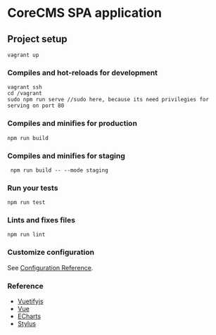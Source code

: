 
# CoreCMS SPA application



## Project setup
```
vagrant up
```

### Compiles and hot-reloads for development
```
vagrant ssh
cd /vagrant
sudo npm run serve //sudo here, because its need privilegies for serving on port 80
```

### Compiles and minifies for production
```
npm run build
```
### Compiles and minifies for staging
```
 npm run build -- --mode staging
```
### Run your tests
```
npm run test
```

### Lints and fixes files
```
npm run lint
```

### Customize configuration
See [Configuration Reference](https://cli.vuejs.org/config/).


### Reference

* [Vuetifyjs](https://vuetifyjs.com/)
* [Vue](https://vuejs.org/index.html/)
* [ECharts](http://echarts.baidu.com/option.html)
* [Stylus](http://stylus-lang.com/)
